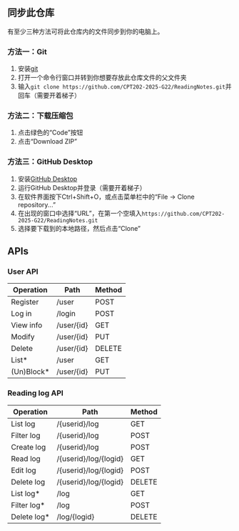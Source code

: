 ## 同步此仓库
有至少三种方法可将此仓库内的文件同步到你的电脑上。

### 方法一：Git
1. 安装[git](https://git-scm.com/downloads)
2. 打开一个命令行窗口并转到你想要存放此仓库文件的父文件夹
3. 输入`git clone https://github.com/CPT202-2025-G22/ReadingNotes.git`并回车（需要开着梯子）

### 方法二：下载压缩包
1. 点击绿色的“Code”按钮
2. 点击“Download ZIP”

### 方法三：GitHub Desktop
1. 安装[GitHub Desktop](https://desktop.github.com/download/)
2. 运行GitHub Desktop并登录（需要开着梯子）
3. 在软件界面按下Ctrl+Shift+O，或点击菜单栏中的“File -> Clone repository...”
4. 在出现的窗口中选择“URL”，在第一个空填入`https://github.com/CPT202-2025-G22/ReadingNotes.git`
5. 选择要下载到的本地路径，然后点击“Clone”


## APIs

### User API
| Operation  | Path       | Method |
|------------|------------|--------|
| Register   | /user      | POST   |
| Log in     | /login     | POST   |
| View info  | /user/{id} | GET    |
| Modify     | /user/{id} | PUT    |
| Delete     | /user/{id} | DELETE |
| List*      | /user      | GET    |
| (Un)Block* | /user/{id} | PUT    |

### Reading log API
| Operation   | Path                  | Method |
|-------------|-----------------------|--------|
| List log    | /{userid}/log         | GET    |
| Filter log  | /{userid}/log         | POST   |
| Create log  | /{userid}/log         | POST   |
| Read log    | /{userid}/log/{logid} | GET    |
| Edit log    | /{userid}/log/{logid} | POST   |
| Delete log  | /{userid}/log/{logid} | DELETE |
| List log*   | /log                  | GET    |
| Filter log* | /log                  | POST   |
| Delete log* | /log/{logid}          | DELETE |
